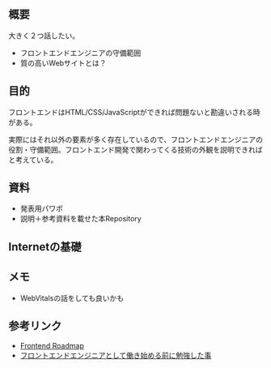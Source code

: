 ## 概要
大きく２つ話したい。

- フロントエンドエンジニアの守備範囲
- 質の高いWebサイトとは？

## 目的

フロントエンドはHTML/CSS/JavaScriptができれば問題ないと勘違いされる時がある。

実際にはそれ以外の要素が多く存在しているので、フロントエンドエンジニアの役割・守備範囲。フロントエンド開発で関わってくる技術の外観を説明できればと考えている。

## 資料
- 発表用パワポ　
- 説明＋参考資料を載せた本Repository

## Internetの基礎


## メモ
- WebVitalsの話をしても良いかも

## 参考リンク

- [Frontend Roadmap](https://roadmap.sh/frontend)
- [フロントエンドエンジニアとして働き始める前に勉強した事](https://zenn.dev/k_sato/articles/167288f0913bef)

